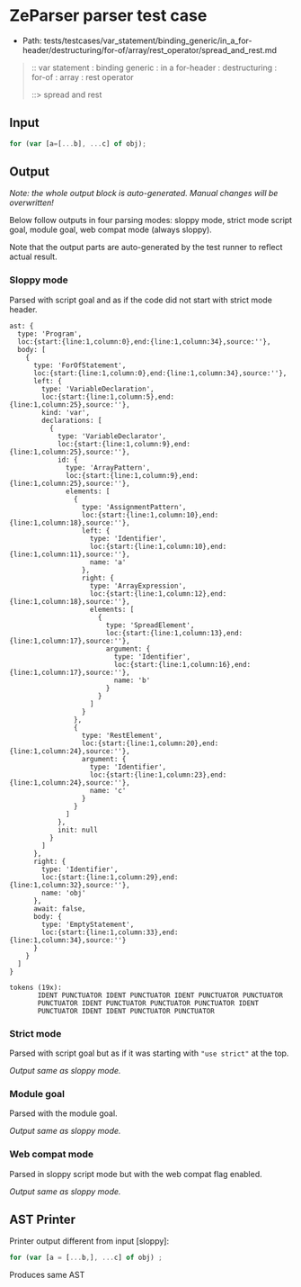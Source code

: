 # ZeParser parser test case

- Path: tests/testcases/var_statement/binding_generic/in_a_for-header/destructuring/for-of/array/rest_operator/spread_and_rest.md

> :: var statement : binding generic : in a for-header : destructuring : for-of : array : rest operator
>
> ::> spread and rest

## Input

`````js
for (var [a=[...b], ...c] of obj);
`````

## Output

_Note: the whole output block is auto-generated. Manual changes will be overwritten!_

Below follow outputs in four parsing modes: sloppy mode, strict mode script goal, module goal, web compat mode (always sloppy).

Note that the output parts are auto-generated by the test runner to reflect actual result.

### Sloppy mode

Parsed with script goal and as if the code did not start with strict mode header.

`````
ast: {
  type: 'Program',
  loc:{start:{line:1,column:0},end:{line:1,column:34},source:''},
  body: [
    {
      type: 'ForOfStatement',
      loc:{start:{line:1,column:0},end:{line:1,column:34},source:''},
      left: {
        type: 'VariableDeclaration',
        loc:{start:{line:1,column:5},end:{line:1,column:25},source:''},
        kind: 'var',
        declarations: [
          {
            type: 'VariableDeclarator',
            loc:{start:{line:1,column:9},end:{line:1,column:25},source:''},
            id: {
              type: 'ArrayPattern',
              loc:{start:{line:1,column:9},end:{line:1,column:25},source:''},
              elements: [
                {
                  type: 'AssignmentPattern',
                  loc:{start:{line:1,column:10},end:{line:1,column:18},source:''},
                  left: {
                    type: 'Identifier',
                    loc:{start:{line:1,column:10},end:{line:1,column:11},source:''},
                    name: 'a'
                  },
                  right: {
                    type: 'ArrayExpression',
                    loc:{start:{line:1,column:12},end:{line:1,column:18},source:''},
                    elements: [
                      {
                        type: 'SpreadElement',
                        loc:{start:{line:1,column:13},end:{line:1,column:17},source:''},
                        argument: {
                          type: 'Identifier',
                          loc:{start:{line:1,column:16},end:{line:1,column:17},source:''},
                          name: 'b'
                        }
                      }
                    ]
                  }
                },
                {
                  type: 'RestElement',
                  loc:{start:{line:1,column:20},end:{line:1,column:24},source:''},
                  argument: {
                    type: 'Identifier',
                    loc:{start:{line:1,column:23},end:{line:1,column:24},source:''},
                    name: 'c'
                  }
                }
              ]
            },
            init: null
          }
        ]
      },
      right: {
        type: 'Identifier',
        loc:{start:{line:1,column:29},end:{line:1,column:32},source:''},
        name: 'obj'
      },
      await: false,
      body: {
        type: 'EmptyStatement',
        loc:{start:{line:1,column:33},end:{line:1,column:34},source:''}
      }
    }
  ]
}

tokens (19x):
       IDENT PUNCTUATOR IDENT PUNCTUATOR IDENT PUNCTUATOR PUNCTUATOR
       PUNCTUATOR IDENT PUNCTUATOR PUNCTUATOR PUNCTUATOR IDENT
       PUNCTUATOR IDENT IDENT PUNCTUATOR PUNCTUATOR
`````

### Strict mode

Parsed with script goal but as if it was starting with `"use strict"` at the top.

_Output same as sloppy mode._

### Module goal

Parsed with the module goal.

_Output same as sloppy mode._

### Web compat mode

Parsed in sloppy script mode but with the web compat flag enabled.

_Output same as sloppy mode._

## AST Printer

Printer output different from input [sloppy]:

````js
for (var [a = [...b,], ...c] of obj) ;
````

Produces same AST
